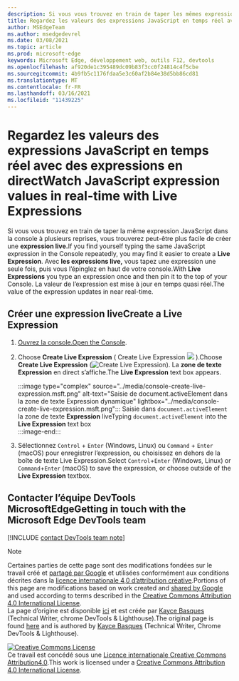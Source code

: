 ```yaml
---
description: Si vous vous trouvez en train de taper les mêmes expressions JavaScript dans la console à plusieurs reprises, essayez plutôt Expressions live.
title: Regardez les valeurs des expressions JavaScript en temps réel avec des expressions en direct
author: MSEdgeTeam
ms.author: msedgedevrel
ms.date: 03/08/2021
ms.topic: article
ms.prod: microsoft-edge
keywords: Microsoft Edge, développement web, outils F12, devtools
ms.openlocfilehash: af920de1c395489dc09b83f3cc0f24814c4f5cbe
ms.sourcegitcommit: 4b9fb5c1176fdaa5e3c60af2b84e38d5bb86cd81
ms.translationtype: MT
ms.contentlocale: fr-FR
ms.lasthandoff: 03/16/2021
ms.locfileid: "11439225"
---
```

<!-- Copyright Kayce Basques 

   Licensed under the Apache License, Version 2.0 (the "License");
   you may not use this file except in compliance with the License.
   You may obtain a copy of the License at

       https://www.apache.org/licenses/LICENSE-2.0

   Unless required by applicable law or agreed to in writing, software
   distributed under the License is distributed on an "AS IS" BASIS,
   WITHOUT WARRANTIES OR CONDITIONS OF ANY KIND, either express or implied.
   See the License for the specific language governing permissions and
   limitations under the License.  -->

# <a name="watch-javascript-expression-values-in-real-time-with-live-expressions"></a><span data-ttu-id="459dd-104">Regardez les valeurs des expressions JavaScript en temps réel avec des expressions en direct</span><span class="sxs-lookup"><span data-stu-id="459dd-104">Watch JavaScript expression values in real-time with Live Expressions</span></span>  

<span data-ttu-id="459dd-105">Si vous vous trouvez en train de taper la même expression JavaScript dans la console à plusieurs reprises, vous trouverez peut-être plus facile de créer une **expression live.**</span><span class="sxs-lookup"><span data-stu-id="459dd-105">If you find yourself typing the same JavaScript expression in the Console repeatedly, you may find it easier to create a **Live Expression**.</span></span>  <span data-ttu-id="459dd-106">Avec **les expressions live,** vous tapez une expression une seule fois, puis vous l’épinglez en haut de votre console.</span><span class="sxs-lookup"><span data-stu-id="459dd-106">With **Live Expressions** you type an expression once and then pin it to the top of your Console.</span></span>  <span data-ttu-id="459dd-107">La valeur de l’expression est mise à jour en temps quasi réel.</span><span class="sxs-lookup"><span data-stu-id="459dd-107">The value of the expression updates in near real-time.</span></span>  

## <a name="create-a-live-expression"></a><span data-ttu-id="459dd-108">Créer une expression live</span><span class="sxs-lookup"><span data-stu-id="459dd-108">Create a Live Expression</span></span>  

1.  <span data-ttu-id="459dd-109">[Ouvrez la console.][DevToolsConsoleReferenceOpenConsole]</span><span class="sxs-lookup"><span data-stu-id="459dd-109">[Open the Console][DevToolsConsoleReferenceOpenConsole].</span></span>  
1.  <span data-ttu-id="459dd-110">Choose **Create Live Expression** \( Create Live Expression ![ ](../media/create-live-expression-icon.msft.png) \).</span><span class="sxs-lookup"><span data-stu-id="459dd-110">Choose **Create Live Expression** \(![Create Live Expression](../media/create-live-expression-icon.msft.png)\).</span></span>  <span data-ttu-id="459dd-111">La **zone de texte Expression** en direct s’affiche.</span><span class="sxs-lookup"><span data-stu-id="459dd-111">The **Live Expression** text box appears.</span></span>  
    
    :::image type="complex" source="../media/console-create-live-expression.msft.png" alt-text="Saisie de document.activeElement dans la zone de texte Expression dynamique" lightbox="../media/console-create-live-expression.msft.png":::
       <span data-ttu-id="459dd-113">Saisie dans `document.activeElement` la zone de texte **Expression** live</span><span class="sxs-lookup"><span data-stu-id="459dd-113">Typing `document.activeElement` into the **Live Expression** text box</span></span>  
    :::image-end:::  
    
1.  <span data-ttu-id="459dd-114">Sélectionnez `Control` + `Enter` \(Windows, Linux\) ou `Command` + `Enter` \(macOS\)  pour enregistrer l’expression, ou choisissez en dehors de la boîte de texte Live Expression.</span><span class="sxs-lookup"><span data-stu-id="459dd-114">Select `Control`+`Enter` \(Windows, Linux\) or `Command`+`Enter` \(macOS\) to save the expression, or choose outside of the **Live Expression** textbox.</span></span>  

## <a name="getting-in-touch-with-the-microsoft-edge-devtools-team"></a><span data-ttu-id="459dd-115">Contacter l’équipe DevTools MicrosoftEdge</span><span class="sxs-lookup"><span data-stu-id="459dd-115">Getting in touch with the Microsoft Edge DevTools team</span></span>  

[!INCLUDE [contact DevTools team note](../includes/contact-devtools-team-note.md)]  

<!-- links -->  

[DevToolsConsoleReferenceOpenConsole]: ./reference.md#open-the-console "Ouvrez la console - Console Reference | Documents Microsoft"  

> [!NOTE]
> <span data-ttu-id="459dd-117">Certaines parties de cette page sont des modifications fondées sur le travail créé et [partagé par Google][GoogleSitePolicies] et utilisées conformément aux conditions décrites dans la [licence internationale 4,0 d’attribution créative][CCA4IL].</span><span class="sxs-lookup"><span data-stu-id="459dd-117">Portions of this page are modifications based on work created and [shared by Google][GoogleSitePolicies] and used according to terms described in the [Creative Commons Attribution 4.0 International License][CCA4IL].</span></span>  
> <span data-ttu-id="459dd-118">La page d’origine est disponible [ici](https://developers.google.com/web/tools/chrome-devtools/console/live-expressions) et est créée par [Kayce Basques][KayceBasques] \(Technical Writer, chrome DevTools \& Lighthouse\).</span><span class="sxs-lookup"><span data-stu-id="459dd-118">The original page is found [here](https://developers.google.com/web/tools/chrome-devtools/console/live-expressions) and is authored by [Kayce Basques][KayceBasques] \(Technical Writer, Chrome DevTools \& Lighthouse\).</span></span>  

[![Creative Commons License][CCby4Image]][CCA4IL]  
<span data-ttu-id="459dd-120">Ce travail est concédé sous une [Licence internationale Creative Commons Attribution4.0][CCA4IL].</span><span class="sxs-lookup"><span data-stu-id="459dd-120">This work is licensed under a [Creative Commons Attribution 4.0 International License][CCA4IL].</span></span>  

[CCA4IL]: https://creativecommons.org/licenses/by/4.0  
[CCby4Image]: https://i.creativecommons.org/l/by/4.0/88x31.png  
[GoogleSitePolicies]: https://developers.google.com/terms/site-policies  
[KayceBasques]: https://developers.google.com/web/resources/contributors/kaycebasques  
